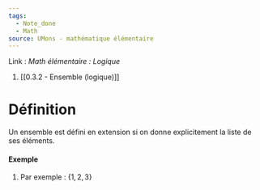 ```yaml
---
tags:
  - Note_done
  - Math
source: UMons - mathématique élémentaire
---
```


Link : 
_Math élémentaire : Logique_
1. [[0.3.2 - Ensemble (logique)]]

# Définition
Un ensemble est défini en extension si on donne explicitement la liste de ses éléments. 

#### Exemple
1. Par exemple : $\{1,2,3\}$